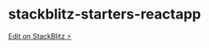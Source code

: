 # stackblitz-starters-reactapp

[Edit on StackBlitz ⚡️](https://stackblitz.com/edit/stackblitz-starters-p4acd5)
